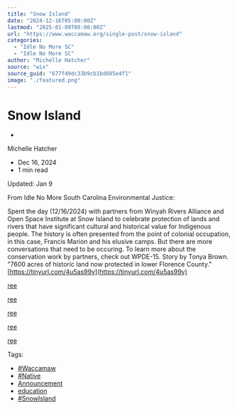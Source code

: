 ```yaml
---
title: "Snow Island"
date: "2024-12-16T05:00:00Z"
lastmod: "2025-01-09T00:00:00Z"
url: "https://www.waccamaw.org/single-post/snow-island"
categories:
  - "Idle No More SC"
  - "Idle No More SC"
author: "Michelle Hatcher"
source: "wix"
source_guid: "677f49dc33b9cb1bd605e4f1"
image: "./featured.png"
---
```


# Snow Island

-

Michelle Hatcher
- Dec 16, 2024
- 1 min read

Updated: Jan 9

From Idle No More South Carolina Environmental Justice:

Spent the day (12/16/2024) with partners from Winyah Rivers Alliance and Open Space Institute at Snow Island to celebrate protection of lands and rivers that have significant cultural and historical value for Indigenous people. The history is often presented from the point of colonial occupation, in this case, Francis Marion and his elusive camps. But there are more conversations that need to be occuring. To learn more about the conservation work by partners, check out WPDE-15. Story by Tonya Brown. "7600 acres of historic land now protected in lower Florence County."  [https://tinyurl.com/4u5as99v](https://tinyurl.com/4u5as99v)

[ree](https://static.wixstatic.com/media/98a108_80c398bcb7804193ae1ac98758a263fd~mv2.jpg/v1/fill/w_147,h_122,al_c,q_80,usm_0.66_1.00_0.01,blur_2,enc_avif,quality_auto/98a108_80c398bcb7804193ae1ac98758a263fd~mv2.jpg)

[ree](https://static.wixstatic.com/media/98a108_109e7a22f7944410b6fbdcb5a1ad9630~mv2.jpg/v1/fill/w_147,h_110,al_c,q_80,usm_0.66_1.00_0.01,blur_2,enc_avif,quality_auto/98a108_109e7a22f7944410b6fbdcb5a1ad9630~mv2.jpg)

[ree](https://static.wixstatic.com/media/98a108_a75e661e4ca244b1a5d35ae0d2c6be50~mv2.jpg/v1/fill/w_147,h_196,al_c,q_80,usm_0.66_1.00_0.01,blur_2,enc_avif,quality_auto/98a108_a75e661e4ca244b1a5d35ae0d2c6be50~mv2.jpg)

[ree](https://static.wixstatic.com/media/98a108_048e5e22908849ff8444c88cdd521265~mv2.jpg/v1/fill/w_147,h_110,al_c,q_80,usm_0.66_1.00_0.01,blur_2,enc_avif,quality_auto/98a108_048e5e22908849ff8444c88cdd521265~mv2.jpg)

[ree](https://static.wixstatic.com/media/98a108_bff7f44c4b614da2880c5a414875770c~mv2.jpg/v1/fill/w_108,h_150,al_c,q_80,usm_0.66_1.00_0.01,blur_2,enc_avif,quality_auto/98a108_bff7f44c4b614da2880c5a414875770c~mv2.jpg)

Tags:

- [#Waccamaw](https://www.waccamaw.org/updates/tags/waccamaw-1)
- [#Native](https://www.waccamaw.org/updates/tags/native-2)
- [Announcement](https://www.waccamaw.org/updates/tags/announcement)
- [education](https://www.waccamaw.org/updates/tags/education)
- [#SnowIsland](https://www.waccamaw.org/updates/tags/snowisland)

